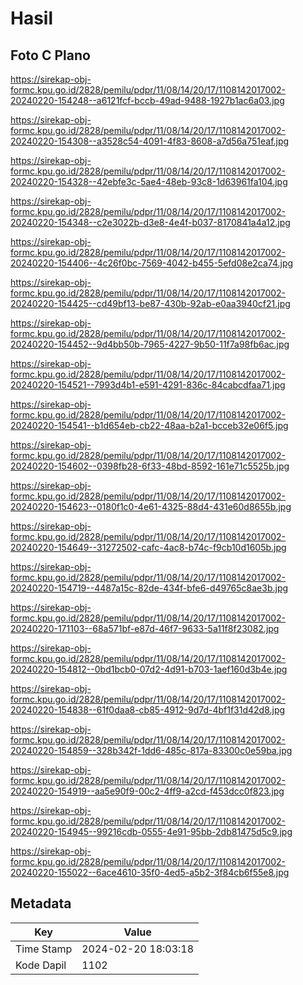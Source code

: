 # Hasil

## Foto C Plano

https://sirekap-obj-formc.kpu.go.id/2828/pemilu/pdpr/11/08/14/20/17/1108142017002-20240220-154248--a6121fcf-bccb-49ad-9488-1927b1ac6a03.jpg

https://sirekap-obj-formc.kpu.go.id/2828/pemilu/pdpr/11/08/14/20/17/1108142017002-20240220-154308--a3528c54-4091-4f83-8608-a7d56a751eaf.jpg

https://sirekap-obj-formc.kpu.go.id/2828/pemilu/pdpr/11/08/14/20/17/1108142017002-20240220-154328--42ebfe3c-5ae4-48eb-93c8-1d63961fa104.jpg

https://sirekap-obj-formc.kpu.go.id/2828/pemilu/pdpr/11/08/14/20/17/1108142017002-20240220-154348--c2e3022b-d3e8-4e4f-b037-8170841a4a12.jpg

https://sirekap-obj-formc.kpu.go.id/2828/pemilu/pdpr/11/08/14/20/17/1108142017002-20240220-154406--4c26f0bc-7569-4042-b455-5efd08e2ca74.jpg

https://sirekap-obj-formc.kpu.go.id/2828/pemilu/pdpr/11/08/14/20/17/1108142017002-20240220-154425--cd49bf13-be87-430b-92ab-e0aa3940cf21.jpg

https://sirekap-obj-formc.kpu.go.id/2828/pemilu/pdpr/11/08/14/20/17/1108142017002-20240220-154452--9d4bb50b-7965-4227-9b50-11f7a98fb6ac.jpg

https://sirekap-obj-formc.kpu.go.id/2828/pemilu/pdpr/11/08/14/20/17/1108142017002-20240220-154521--7993d4b1-e591-4291-836c-84cabcdfaa71.jpg

https://sirekap-obj-formc.kpu.go.id/2828/pemilu/pdpr/11/08/14/20/17/1108142017002-20240220-154541--b1d654eb-cb22-48aa-b2a1-bcceb32e06f5.jpg

https://sirekap-obj-formc.kpu.go.id/2828/pemilu/pdpr/11/08/14/20/17/1108142017002-20240220-154602--0398fb28-6f33-48bd-8592-161e71c5525b.jpg

https://sirekap-obj-formc.kpu.go.id/2828/pemilu/pdpr/11/08/14/20/17/1108142017002-20240220-154623--0180f1c0-4e61-4325-88d4-431e60d8655b.jpg

https://sirekap-obj-formc.kpu.go.id/2828/pemilu/pdpr/11/08/14/20/17/1108142017002-20240220-154649--31272502-cafc-4ac8-b74c-f9cb10d1605b.jpg

https://sirekap-obj-formc.kpu.go.id/2828/pemilu/pdpr/11/08/14/20/17/1108142017002-20240220-154719--4487a15c-82de-434f-bfe6-d49765c8ae3b.jpg

https://sirekap-obj-formc.kpu.go.id/2828/pemilu/pdpr/11/08/14/20/17/1108142017002-20240220-171103--68a571bf-e87d-46f7-9633-5a11f8f23082.jpg

https://sirekap-obj-formc.kpu.go.id/2828/pemilu/pdpr/11/08/14/20/17/1108142017002-20240220-154812--0bd1bcb0-07d2-4d91-b703-1aef160d3b4e.jpg

https://sirekap-obj-formc.kpu.go.id/2828/pemilu/pdpr/11/08/14/20/17/1108142017002-20240220-154838--61f0daa8-cb85-4912-9d7d-4bf1f31d42d8.jpg

https://sirekap-obj-formc.kpu.go.id/2828/pemilu/pdpr/11/08/14/20/17/1108142017002-20240220-154859--328b342f-1dd6-485c-817a-83300c0e59ba.jpg

https://sirekap-obj-formc.kpu.go.id/2828/pemilu/pdpr/11/08/14/20/17/1108142017002-20240220-154919--aa5e90f9-00c2-4ff9-a2cd-f453dcc0f823.jpg

https://sirekap-obj-formc.kpu.go.id/2828/pemilu/pdpr/11/08/14/20/17/1108142017002-20240220-154945--99216cdb-0555-4e91-95bb-2db81475d5c9.jpg

https://sirekap-obj-formc.kpu.go.id/2828/pemilu/pdpr/11/08/14/20/17/1108142017002-20240220-155022--6ace4610-35f0-4ed5-a5b2-3f84cb6f55e8.jpg


## Metadata

| Key        | Value               |
| ---------- | ------------------- |
| Time Stamp | 2024-02-20 18:03:18 |
| Kode Dapil | 1102                |



